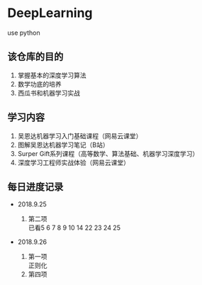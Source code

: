 # DeepLearning
use python

## 该仓库的目的

1. 掌握基本的深度学习算法
2. 数学功底的培养
3. 西瓜书和机器学习实战

## 学习内容

1. 吴恩达机器学习入门基础课程（网易云课堂）
2. 图解吴恩达机器学习笔记（B站）
3. Surper Gift系列课程（高等数学、算法基础、机器学习深度学习）
4. 深度学习工程师实战体验（网易云课堂）

## 每日进度记录
* 2018.9.25
    1. 第二项  
    已看5 6 7 8 9 10 14 22 23 24 25
	    

* 2018.9.26
    1.  第一项  
    正则化
    2. 第四项